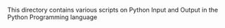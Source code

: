 This directory contains various scripts on Python Input and Output in the Python Programming language
